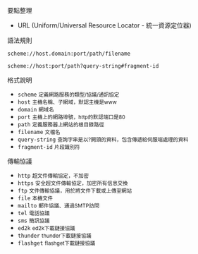 要點整理
- URL (Uniform/Universal Resource Locator - 統一資源定位器)

語法規則
```
scheme://host.domain:port/path/filename
```

```
scheme://host:port/path?query-string#fragment-id
```


格式說明
- `scheme` <small>定義網路服務的類型/協議/通訊協定</small>
- `host` <small>主機名稱、子網域，默認主機是www</small>
- `domain` <small>網域名</small>
- `port` <small>主機上的網路埠號，http的默認端口是80</small>
- `path` <small>定義服務器上網站的根目錄路徑</small>
- `filename` <small>文檔名</small>
- `query-string` <small>查詢字串是以?開頭的資料，包含傳遞給伺服端處理的資料</small>
- `fragment-id` <small>片段識別符</small>

傳輸協議
- `http` <small>超文件傳輸協定，不加密</small>
- `https` <small>安全超文件傳輸協定，加密所有信息交換</small>
- `ftp` <small>文件傳輸協議，用於將文件下載或上傳至網站</small>
- `file` <small>本機文件</small>
- `mailto` <small>郵件協議、通過SMTP訪問</small>
- `tel` <small>電話協議</small>
- `sms` <small>簡訊協議</small>
- `ed2k` <small>ed2k下載鏈接協議</small>
- `thunder` <small>thunder下載鏈接協議</small>
- `flashget` <small>flashget下載鏈接協議</small>